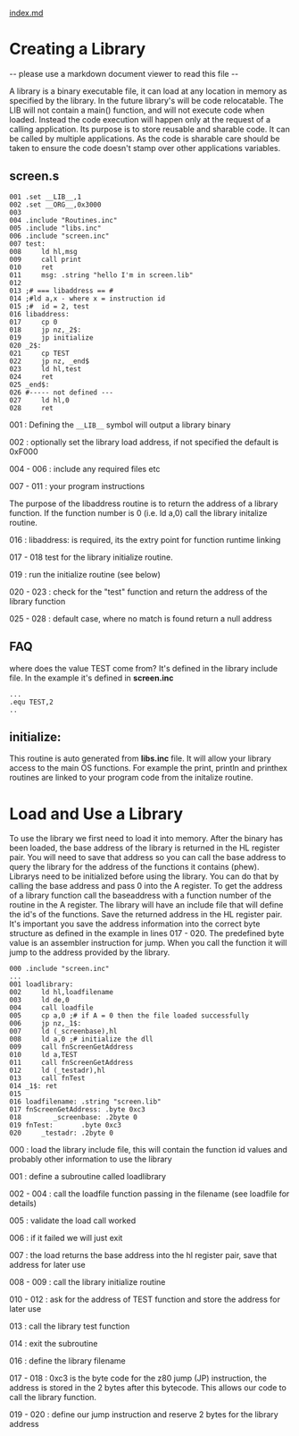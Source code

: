 
[index.md](index.md)


# Creating a Library
-- please use a markdown document viewer to read this file --  

A library is a binary executable file, it can load at any location in memory as specified by the library. In the future library's will be code relocatable.
The LIB will not contain a main() function, and will not execute code when loaded. Instead the code execution will happen only at the request of a calling
application. Its purpose is to store reusable and sharable code. It can be called by multiple applications. As the code is sharable care should be taken to
ensure the code doesn't stamp over other applications variables.


## screen.s


```
001 .set __LIB__,1
002 .set __ORG__,0x3000
003
004 .include "Routines.inc"
005 .include "libs.inc"
006 .include "screen.inc"
007 test:
008     ld hl,msg
009     call print
010     ret
011     msg: .string "hello I'm in screen.lib"
012
013 ;# === libaddress == #
014 ;#ld a,x - where x = instruction id
015 ;#	id = 2, test
016 libaddress:
017     cp 0
018     jp nz,_2$:
019     jp initialize
020 _2$:
021     cp TEST
022     jp nz, _end$
023     ld hl,test
024     ret
025 _end$:
026 #----- not defined ---
027     ld hl,0
028     ret
```


001 : Defining the ```__LIB__``` symbol will output a library binary

002 : optionally set the library load address, if not specified the default is 0xF000  

004 - 006 : include any required files etc  

007 - 011 : your program instructions  


The purpose of the libaddress routine is to return the address of a library function. If the function number is 0 (i.e. ld a,0) call the library initalize routine.

016 :  libaddress: is required, its the extry point for function runtime linking  

017 - 018 test for the library initialize routine.  

019 : run the initialize routine (see below)  

020 - 023 : check for the "test" function and return the address of the library function  

025 - 028 : default case, where no match is found return a null address  



## FAQ
 
where does the value TEST come from?  It's defined in the library include file. In the example it's defined in **screen.inc**  
```
...
.equ TEST,2
..
```



## initialize:
This routine is auto generated from **libs.inc** file. It will allow your library access to the main OS functions. For example the print, println and printhex routines are linked to your program code from the initalize routine.


# Load and Use a Library

To use the library we first need to load it into memory. After the binary has been loaded, the base address of the
library is returned in the HL register pair. You will need to save that address so you can call the base address to query
the library for the address of the functions it contains (phew). Librarys need to be initialized before using the library.
You can do that by calling the base address and pass 0 into the A register. To get the address of a library function
call the baseaddress with a function number of the routine in the A register. The library will have an include file that will define the
id's of the functions. Save the returned address in the HL register pair. It's important you save the address information into the
correct byte structure as defined in the example in lines 017 - 020. The predefined byte value is an assembler
instruction for jump. When you call the function it will jump to the address provided by the library.

```
000 .include "screen.inc"
...
001 loadlibrary:
002     ld hl,loadfilename
003     ld de,0
004     call loadfile
005     cp a,0 ;# if A = 0 then the file loaded successfully
006     jp nz,_1$:
007     ld (_screenbase),hl
008     ld a,0 ;# initialize the dll
009     call fnScreenGetAddress
010     ld a,TEST
011     call fnScreenGetAddress
012     ld (_testadr),hl
013     call fnTest
014 _1$: ret
015
016 loadfilename: .string "screen.lib"	
017 fnScreenGetAddress: .byte 0xc3
018        _screenbase: .2byte 0
019 fnTest:       .byte 0xc3
020     _testadr: .2byte 0
```

000 : load the library include file, this will contain the function id values and probably other information to use the library  

001 : define a subroutine called loadlibrary  

002 - 004 : call the loadfile function passing in the filename (see loadfile for details)  

005 : validate the load call worked  

006 : if it failed we will just exit  

007 : the load returns the base address into the hl register pair, save that address for later use  

008 - 009 : call the library initialize routine  

010 - 012 : ask for the address of TEST function and store the address for later use  

013 : call the library test function  

014 : exit the subroutine  

016 : define the library filename  

017 - 018 : 0xc3 is the byte code for the z80 jump (JP) instruction, the address is stored in the 2 bytes after this bytecode. This allows our code to call the library function.  

019 - 020 : define our jump instruction and reserve 2 bytes for the library address  



        
        
		

